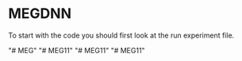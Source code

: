 # MEGDNN

To start with the code you should first look at the run experiment file. 



"# MEG" 
"# MEG11" 
"# MEG11" 
"# MEG11" 

